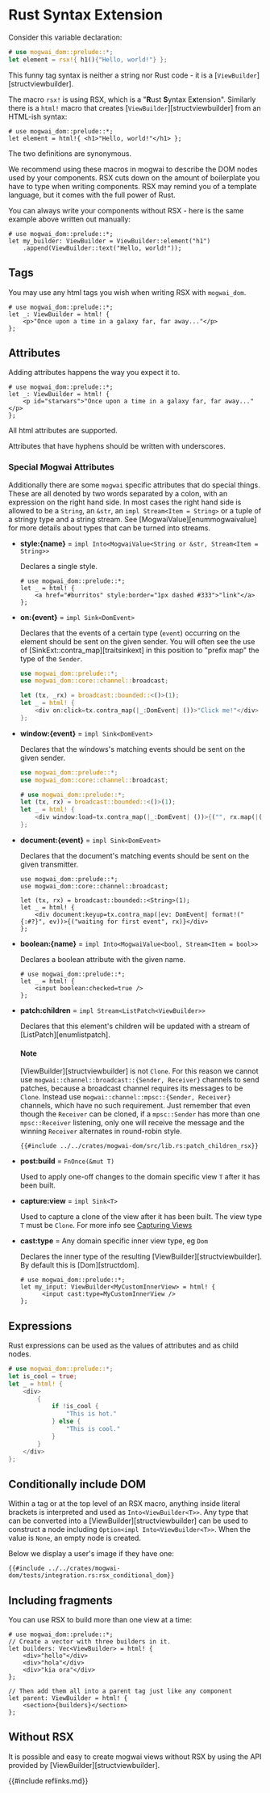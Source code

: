 # Rust Syntax Extension

Consider this variable declaration:

```rust
# use mogwai_dom::prelude::*;
let element = rsx!{ h1(){"Hello, world!"} };
```

This funny tag syntax is neither a string nor Rust code - it is a [`ViewBuilder`][structviewbuilder].

The macro `rsx!` is using RSX, which is a "**R**ust **S**yntax E**x**tension".
Similarly there is a `html!` macro that creates [`ViewBuilder`][structviewbuilder] from an HTML-ish
syntax:

```rust,
# use mogwai_dom::prelude::*;
let element = html!{ <h1>"Hello, world!"</h1> };
```

The two definitions are synonymous.

We recommend using these macros in mogwai to describe the DOM nodes used by your
components.
RSX cuts down on the amount of boilerplate you have to type when writing components.
RSX may remind you of a template language, but it comes with the full power of Rust.

You can always write your components without RSX - here is the same example above
written out manually:

```rust, no_run
# use mogwai_dom::prelude::*;
let my_builder: ViewBuilder = ViewBuilder::element("h1")
    .append(ViewBuilder::text("Hello, world!"));
```

## Tags
You may use any html tags you wish when writing RSX with `mogwai_dom`.

```rust, no_run
# use mogwai_dom::prelude::*;
let _: ViewBuilder = html! {
    <p>"Once upon a time in a galaxy far, far away..."</p>
};
```
## Attributes
Adding attributes happens the way you expect it to.
```rust, no_run
# use mogwai_dom::prelude::*;
let _: ViewBuilder = html! {
    <p id="starwars">"Once upon a time in a galaxy far, far away..."</p>
};
```
All html attributes are supported.

Attributes that have hyphens should be written with underscores.

### Special Mogwai Attributes
Additionally there are some `mogwai` specific attributes that do special things.
These are all denoted by two words separated by
a colon, with an expression on the right hand side. In most cases the right hand
side is allowed to be a `String`, an `&str`, an `impl Stream<Item = String>` or a
tuple of a stringy type and a string stream. See [MogwaiValue][enummogwaivalue]
for more details about types that can be turned into streams.

- **style:{name}** = `impl Into<MogwaiValue<String or &str, Stream<Item = String>>`

  Declares a single style.
  ```rust,no_run
  # use mogwai_dom::prelude::*;
  let _ = html! {
      <a href="#burritos" style:border="1px dashed #333">"link"</a>
  };
  ```

- **on:{event}** = `impl Sink<DomEvent>`

  Declares that the events of a certain type (`event`) occurring on the element should
  be sent on the given sender. You will often see the use of
  [SinkExt::contra_map][traitsinkext] in this position to "prefix map" the type of the `Sender`.
  ```rust
  use mogwai_dom::prelude::*;
  use mogwai_dom::core::channel::broadcast;

  let (tx, _rx) = broadcast::bounded::<()>(1);
  let _ = html! {
      <div on:click=tx.contra_map(|_:DomEvent| ())>"Click me!"</div>
  };
  ```

- **window:{event}** = `impl Sink<DomEvent>`

  Declares that the windows's matching events should be sent on the given sender.
  ```rust
  use mogwai_dom::prelude::*;
  use mogwai_dom::core::channel::broadcast;

  # use mogwai_dom::prelude::*;
  let (tx, rx) = broadcast::bounded::<()>(1);
  let _ = html! {
      <div window:load=tx.contra_map(|_:DomEvent| ())>{("", rx.map(|()| "Loaded!".to_string()))}</div>
  };
  ```

- **document:{event}** = `impl Sink<DomEvent>`

  Declares that the document's matching events should be sent on the given transmitter.
  ```rust,no_run
  use mogwai_dom::prelude::*;
  use mogwai_dom::core::channel::broadcast;

  let (tx, rx) = broadcast::bounded::<String>(1);
  let _ = html! {
      <div document:keyup=tx.contra_map(|ev: DomEvent| format!("{:#?}", ev))>{("waiting for first event", rx)}</div>
  };
  ```

- **boolean:{name}** = `impl Into<MogwaiValue<bool, Stream<Item = bool>>`

  Declares a boolean attribute with the given name.
  ```rust,no_run
  # use mogwai_dom::prelude::*;
  let _ = html! {
      <input boolean:checked=true />
  };
  ```

- **patch:children** = `impl Stream<ListPatch<ViewBuilder>>`

  Declares that this element's children will be updated with a stream of [ListPatch][enumlistpatch].
  #### Note
  [ViewBuilder][structviewbuilder] is not `Clone`. For this reason we cannot use `mogwai::channel::broadcast::{Sender, Receiver}`
  channels to send patches, because a broadcast channel requires its messages to be `Clone`. Instead use
  `mogwai::channel::mpsc::{Sender, Receiver}` channels, which have no such requirement. Just remember that even though
  the `Receiver` can be cloned, if a `mpsc::Sender` has more than one `mpsc::Receiver`
  listening, only one will receive the message and the winning `Receiver` alternates in round-robin style.
  ```rust, ignore
  {{#include ../../crates/mogwai-dom/src/lib.rs:patch_children_rsx}}
  ```

- **post:build** = `FnOnce(&mut T)`

  Used to apply one-off changes to the domain specific view `T` after it has been built.

- **capture:view** = `impl Sink<T>`

  Used to capture a clone of the view after it has been built. The view type `T` must be `Clone`.
  For more info see [Capturing Views](view_capture.md)

- **cast:type** = Any domain specific inner view type, eg `Dom`

  Declares the inner type of the resulting [ViewBuilder][structviewbuilder]. By default this is
  [Dom][structdom].
  ```rust,ignore
  # use mogwai_dom::prelude::*;
  let my_input: ViewBuilder<MyCustomInnerView> = html! {
        <input cast:type=MyCustomInnerView />
  };
  ```

## Expressions
Rust expressions can be used as the values of attributes and as child nodes.
```rust
# use mogwai_dom::prelude::*;
let is_cool = true;
let _ = html! {
    <div>
        {
            if !is_cool {
                "This is hot."
            } else {
                "This is cool."
            }
        }
    </div>
};
```

## Conditionally include DOM

Within a tag or at the top level of an RSX macro, anything inside literal brackets is interpreted and used
as `Into<ViewBuilder<T>>`. Any type that can be converted into a [ViewBuilder][structviewbuilder]
can be used to construct a node including `Option<impl Into<ViewBuilder<T>>`. When the value is `None`,
an empty node is created.

Below we display a user's image if they have one:

```rust, ignore, no_run
{{#include ../../crates/mogwai-dom/tests/integration.rs:rsx_conditional_dom}}
```

## Including fragments

You can use RSX to build more than one view at a time:

```rust, no_run
# use mogwai_dom::prelude::*;
// Create a vector with three builders in it.
let builders: Vec<ViewBuilder> = html! {
    <div>"hello"</div>
    <div>"hola"</div>
    <div>"kia ora"</div>
};

// Then add them all into a parent tag just like any component
let parent: ViewBuilder = html! {
    <section>{builders}</section>
};
```

## Without RSX

It is possible and easy to create mogwai views without RSX by using the
API provided by [ViewBuilder][structviewbuilder].

{{#include reflinks.md}}
